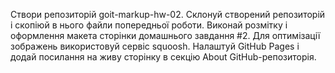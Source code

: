 Створи репозиторій goit-markup-hw-02.
Склонуй створений репозиторій і скопіюй в нього файли попередньої роботи.
Виконай розмітку і оформлення макета сторінки домашнього завдання #2.
Для оптимізації зображень використовуй сервіс squoosh.
Налаштуй GitHub Pages і додай посилання на живу сторінку в секцію About GitHub-репозиторія.
